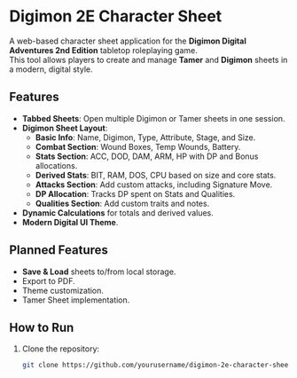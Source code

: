 # Digimon 2E Character Sheet

A web-based character sheet application for the **Digimon Digital Adventures 2nd Edition** tabletop roleplaying game.  
This tool allows players to create and manage **Tamer** and **Digimon** sheets in a modern, digital style.

## Features
- **Tabbed Sheets**: Open multiple Digimon or Tamer sheets in one session.
- **Digimon Sheet Layout**:
  - **Basic Info**: Name, Digimon, Type, Attribute, Stage, and Size.
  - **Combat Section**: Wound Boxes, Temp Wounds, Battery.
  - **Stats Section**: ACC, DOD, DAM, ARM, HP with DP and Bonus allocations.
  - **Derived Stats**: BIT, RAM, DOS, CPU based on size and core stats.
  - **Attacks Section**: Add custom attacks, including Signature Move.
  - **DP Allocation**: Tracks DP spent on Stats and Qualities.
  - **Qualities Section**: Add custom traits and notes.
- **Dynamic Calculations** for totals and derived values.
- **Modern Digital UI Theme**.

## Planned Features
- **Save & Load** sheets to/from local storage.
- Export to PDF.
- Theme customization.
- Tamer Sheet implementation.

## How to Run
1. Clone the repository:
   ```bash
   git clone https://github.com/yourusername/digimon-2e-character-sheet.git
